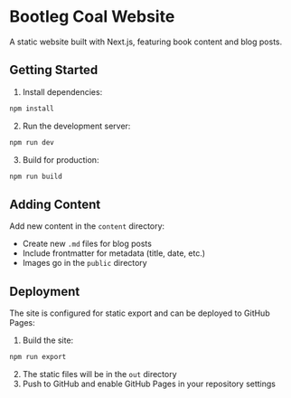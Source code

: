 # Bootleg Coal Website

A static website built with Next.js, featuring book content and blog posts.

## Getting Started

1. Install dependencies:
```bash
npm install
```

2. Run the development server:
```bash
npm run dev
```

3. Build for production:
```bash
npm run build
```

## Adding Content

Add new content in the `content` directory:
- Create new `.md` files for blog posts
- Include frontmatter for metadata (title, date, etc.)
- Images go in the `public` directory

## Deployment

The site is configured for static export and can be deployed to GitHub Pages:

1. Build the site:
```bash
npm run export
```

2. The static files will be in the `out` directory
3. Push to GitHub and enable GitHub Pages in your repository settings
